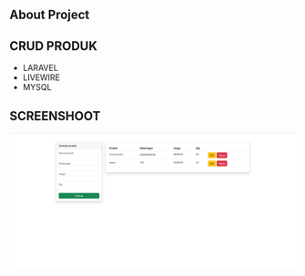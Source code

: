 ## About Project

## CRUD PRODUK
- LARAVEL
- LIVEWIRE
- MYSQL

## SCREENSHOOT
<img src="https://github.com/vernandaspw/crud/blob/main/public/img/ss1.png" width="" alt="">
